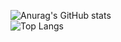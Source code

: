 ![Anurag's GitHub stats](https://github-readme-stats-v5gv-3y0d1lvm8-speechless.vercel.app/api?username=Speechless22&show_icons=true&theme=transparent&card_width=720px)  
![Top Langs](https://github-readme-stats-v5gv-3y0d1lvm8-speechless.vercel.app/api/top-langs/?username=Speechless22&layout=compact&theme=transparent&card_width=720px)
